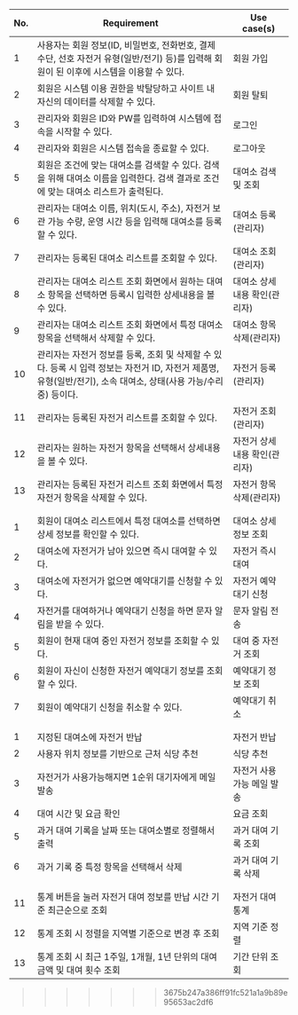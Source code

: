 |No. |Requirement                         |Use case(s)                   |
|--- |---                                 |---                           |
|1| 사용자는 회원 정보(ID, 비밀번호, 전화번호, 결제 수단, 선호 자전거 유형(일반/전기) 등)를 입력해 회원이 된 이후에 시스템을 이용할 수 있다. | 회원 가입 |
|2| 회원은 시스템 이용 권한을 박탈당하고 사이트 내 자신의 데이터를 삭제할 수 있다. | 회원 탈퇴 |
|3| 관리자와 회원은 ID와 PW를 입력하여 시스템에 접속을 시작할 수 있다. | 로그인 |
|4| 관리자와 회원은 시스템 접속을 종료할 수 있다. | 로그아웃 |
|5| 회원은 조건에 맞는 대여소를 검색할 수 있다. 검색을 위해 대여소 이름을 입력한다. 검색 결과로 조건에 맞는 대여소 리스트가 출력된다.  | 대여소 검색 및 조회 |
|6| 관리자는 대여소 이름, 위치(도시, 주소), 자전거 보관 가능 수량, 운영 시간 등을 입력해 대여소를 등록할 수 있다.  | 대여소 등록(관리자) |
|7| 관리자는 등록된 대여소 리스트를 조회할 수 있다.  | 대여소 조회(관리자) |
|8| 관리자는 대여소 리스트 조회 화면에서 원하는 대여소 항목을 선택하면 등록시 입력한 상세내용을 볼 수 있다.  | 대여소 상세내용 확인(관리자) |
|9| 관리자는 대여소 리스트 조회 화면에서 특정 대여소 항목을 선택해서 삭제할 수 있다.  | 대여소 항목 삭제(관리자) |
|10| 관리자는 자전거 정보를 등록, 조회 및 삭제할 수 있다. 등록 시 입력 정보는 자전거 ID, 자전거 제품명, 유형(일반/전기), 소속 대여소, 상태(사용 가능/수리 중) 등이다. | 자전거 등록(관리자) |
|11| 관리자는 등록된 자전거 리스트를 조회할 수 있다.  | 자전거 조회(관리자) |
|12| 관리자는 원하는 자전거 항목을 선택해서 상세내용을 볼 수 있다.  | 자전거 상세내용 확인(관리자) |
|13| 관리자는 등록된 자전거 리스트 조회 화면에서 특정 자전거 항목을 삭제할 수 있다.  | 자전거 항목 삭제(관리자) |
| | |
| | |
|1|회원이 대여소 리스트에서 특정 대여소를 선택하면 상세 정보를 확인할 수 있다.|대여소 상세정보 조회|
|2|대여소에 자전거가 남아 있으면 즉시 대여할 수 있다.|자전거 즉시 대여|
|3|대여소에 자전거가 없으면 예약대기를 신청할 수 있다.|자전거 예약대기 신청|
|4|자전거를 대여하거나 예약대기 신청을 하면 문자 알림을 받을 수 있다.|문자 알림 전송|
|5|회원이 현재 대여 중인 자전거 정보를 조회할 수 있다.|대여 중 자전거 조회|
|6|회원이 자신이 신청한 자전거 예약대기 정보를 조회할 수 있다.|예약대기 정보 조회|
|7|회원이 예약대기 신청을 취소할 수 있다.|예약대기 취소|
| | |
| | |
|1|지정된 대여소에 자전거 반납|자전거 반납|
|2|사용자 위치 정보를 기반으로 근처 식당 추천|식당 추천|
|3|자전거가 사용가능해지면 1순위 대기자에게 메일 발송|자전거 사용 가능 메일 발송|
|4|대여 시간 및 요금 확인|요금 조회|
|5|과거 대여 기록을 날짜 또는 대여소별로 정렬해서 출력|과거 대여 기록 조회|
|6|과거 기록 중 특정 항목을 선택해서 삭제|과거 대여 기록 삭제|
| | |
| | |
|11  |통계 버튼을 눌러 자전거 대여 정보를 반납 시간 기준 최근순으로 조회|자전거 대여 통계|
|12  |통계 조회 시 정렬을 지역별 기준으로 변경 후 조회|지역 기준 정렬         |
|13  |통계 조회 시 최근 1주일, 1개월, 1년 단위의 대여 금액 및 대여 횟수 조회| 기간 단위 조회|
>>>>>>> 3675b247a386ff91fc521a1a9b89e95653ac2df6
